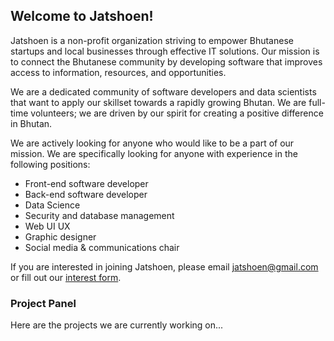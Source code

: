 ## Welcome to Jatshoen!

Jatshoen is a non-profit organization striving to empower Bhutanese startups and local businesses through effective IT solutions. Our mission is to connect the Bhutanese community by developing software that improves access to information, resources, and opportunities. 

We are a dedicated community of software developers and data scientists that want to apply our skillset towards a rapidly growing Bhutan. We are full-time volunteers; we are driven by our spirit for creating a positive difference in Bhutan. 

We are actively looking for anyone who would like to be a part of our mission. We are specifically looking for anyone with experience in the following positions:

* Front-end software developer
* Back-end software developer
* Data Science
* Security and database management
* Web UI UX
* Graphic designer
* Social media & communications chair

If you are interested in joining Jatshoen, please email jatshoen@gmail.com or fill out our [interest form](https://l.instagram.com/?u=https%3A%2F%2Fforms.gle%2Fq4G26s5eP9sR42iAA&e=AT04xKb8cJejTrIGyCweEUT8_rzlsM4TAWMj0mQTKYWdEiWWmhXowUnuFqQVhPdE5Qi7yN5MrbkDGG-BagAR_8001vGzJA_v05htqtGjJyOWyPoUNH3ghNA).

### Project Panel
Here are the projects we are currently working on...


